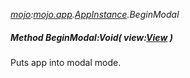 _[mojo](../../modules/mojo/mojo-module.md):[mojo.app](../../modules/mojo/mojo-app.md).[AppInstance](../../modules/mojo/mojo-app-appinstance.md).BeginModal_
##### Method BeginModal:Void( view:[View](../../modules/mojo/mojo-app-view.md) )
Puts app into modal mode.
